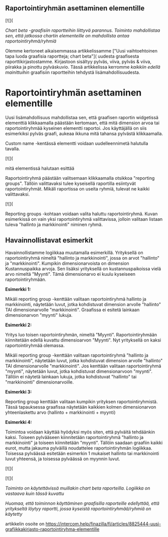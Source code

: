 ## Raportointiryhmän asettaminen elementille

[![](

*Chart beta -graafisiin raportteihin liittyvä parannus. Toiminto mahdollistaa sen, että jatkossa chartin elementeille on mahdollista antaa raportointiryhmä/ryhmiä*

Olemme kertoneet aikaisemmassa artikkelissamme ["Uusi vaihtoehtoinen tapa luoda graafisia raportteja; chart beta"]( uudesta graafisesta raporttikirjastostamme. Kirjastoon sisältyy pylväs, viiva, pylväs & viiva, piirakka ja pinottu pylväskuvio. Tässä artikkelissa kerromme *kaikkiin edellä mainittuihin* graafisiin raportteihin tehdystä lisämahdollisuudesta.

# Raportointiryhmän asettaminen elementille

Uusi lisämahdollisuus mahdollistaa sen, että graafisen raportin widgetissä elementtiä klikkaamalla päästään kertomaan, että mitä dimension arvoa tai raportointiryhmää kyseinen elementti raportoi. Jos käyttäjällä on siis esimerkiksi pylväs graafi, aukeaa ikkuna mitä tahansa pylvästä klikkaamalla.

Custom name -kentässä elementti voidaan uudelleennimetä halutulla tavalla.

[![](

 mitä elementissä halutaan esittää

Raportointiryhmä päästään valitsemaan klikkaamalla otsikkoa "reporting groups". Tällöin valittavaksi tulee kyseisellä raportilla esiintyvät raportointiryhmät. Mikäli raportissa on useita ryhmiä, tulevat ne kaikki valittavaksi.

[![](

Reporting groups -kohtaan voidaan valita haluttu raportointiryhmä. Kuvan esimerkissä on vain yksi raportointiryhmä valittavissa, jolloin valitaan listaan tuleva "hallinto ja markkinointi" niminen ryhmä.

## Havainnollistavat esimerkit

Havainnollistamme logiikkaa muutamalla esimerkillä. Yrityksellä on raportointiryhmä nimeltä "hallinto ja markkinointi", jossa on arvot "hallinto" ja "markkinointi". Kumpikin dimensionarvoista on dimension Kustannuspaikka arvoja. Sen lisäksi yrityksellä on kustannuspaikoissa vielä arvo nimeltä "Myynti". Tämä dimensionarvo ei kuulu kyseiseen raportointiryhmään.

**Esimerkki 1:**

Mikäli reporting group -kenttään valitaan raportointiryhmä hallinto ja markkinointi, näytetään luvut, jotka kohdistuvat dimension arvolle "hallinto" TAI dimensionarvolle "markkinointi". Graafissa ei esitetä lainkaan dimensionarvon "myynti" lukuja.

**Esimerkki 2:**

Yritys luo toisen raportointiryhmän, nimeltä "Myynti". Raportointiryhmään kiinnitetään edellä kuvattu dimensioarvon "Myynti". Nyt yrityksellä on kaksi raportointiryhmää olemassa.

Mikäli reporting group -kenttään valitaan raportointiryhmä "hallinto ja markkinointi", näytetään luvut, jotka kohdistuvat dimension arvolle "hallinto" TAI dimensionarvolle "markkinointi". Jos kenttään valitaan raportointiryhmä "myynti", näytetään luvut, jotka kohdistuvat dimensionarvoon "myynti". Tällöin ei näytetä lainkaan lukuja, jotka kohdistuvat "hallinto" tai "markkinointi" dimensionarvoille.

**Esimerkki 3:**

Reporting group kenttään valitaan kumpikin yrityksen raportointiryhmistä. Tässä tapauksessa graafissa näytetään kaikkien kolmen dimensionarvon yhteenlaskettu arvo (hallinto + markkinointi + myynti)

**Esimerkki 4:**

Toimintoa voidaan käyttää hyödyksi myös siten, että pylväitä tehdäänkin kaksi. Toiseen pylvääseen kiinnitetään raportointiryhmä "hallinto ja markkinointi" ja toiseen kiinnitetään "myynti". Tällöin saadaan graafiin kaikki eurot, mutta jakauma pylväillä noudattelee raportointiryhmän logiikkaa. Toisessa pylväässä esitetään esimerkin 1 mukaiset hallinto tai markkinointi luvut yhteensä, ja toisessa pylväässä on myynnin luvut.

[![](

[![](

*Toiminto on käytettävissä muillakin chart beta raporteilla. Logiikka on vastaava kuin tässä kuvattu*

*Huomaa, että toiminnon käyttäminen graafisilla raporteille edellyttää, että yritykseltä löytyy raportti, jossa kyseistä raportointiryhmää/ryhmiä on käytetty*



artikkelin osoite on https://intercom.help/finazilla/fi/articles/8825444-uusi-grafiikkakirjasto-raportointiryhma-elementille

